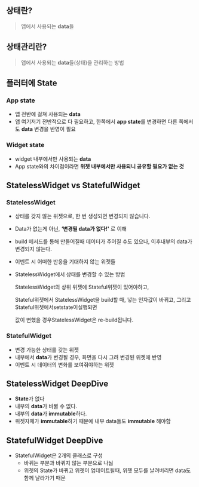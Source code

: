 ## 상태란?

> 앱에서 사용되는 **data**들
> 

## 상태관리란?

> 앱에서 사용되는 **data**들(상태)을 관리하는 방법
> 

## 플러터에 State

### **App state**

- 앱 전반에 걸쳐 사용되는 **data**
- 앱 여기저기 전반적으로 다 필요하고, 한쪽에서 **app state**를 변경하면 다른 쪽에서도 **data** 변경을 반영이 필요

### **Widget state**

- widget 내부에서만 사용되는 **data**
- App state와의 차이점이라면 **위젯 내부에서만 사용되니 공유할 필요가 없는 것**

## StatelessWidget vs StatefulWidget

### StatelessWidget

- 상태를 갖지 않는 위젯으로, 한 번 생성되면 변경되지 않습니다.
- Data가 없는게 아닌, **‘변경될 data가 없다!'** 로 이해
- build 메서드를 통해 만들어질때 데이터가 주어질 수도 있으나, 이후내부의 data가 변경되지 않는다.
- 이벤트 시 어떠한 반응을 기대하지 않는 위젯들
- StatelessWidget에서 상태를 변경할 수 있는 방법
    
    StatelessWidget의 상위 위젯에 Stateful위젯이 있어야하고,
    
    Stateful위젯에서 StatelessWidget을 build할 때, 넣는 인자값이 바뀌고, 그리고 Stateful위젯에서setstate이실행되면
    
    값이 변했을 경우StatelessWidget은 re-build됩니다.
    

### StatefulWidget

- 변경 가능한 상태를 갖는 위젯
- 내부에서 **data**가 변경될 경우, 화면을 다시 그려 변경된 위젯에 반영
- 이벤트 시 데이터의 변화를 보여줘야하는 위젯

## StatelessWidget DeepDive

- **State**가 없다
- 내부의 **data**가 바뀔 수 없다.
- 내부의 **data**가 **immutable**하다.
- 위젯자체가 **immutable**하기 때문에 내부 data들도 **immutable** 해야함

## StatefulWidget DeepDive

- StatefulWidget은 2개의 클래스로 구성
    - 바뀌는 부분과 바뀌지 않는 부분으로 나눰
    - 위젯의 State가 바뀌고 위젯이 업데이트될때, 위젯 모두를 날려버리면 data도 함께 날라가기 때문
